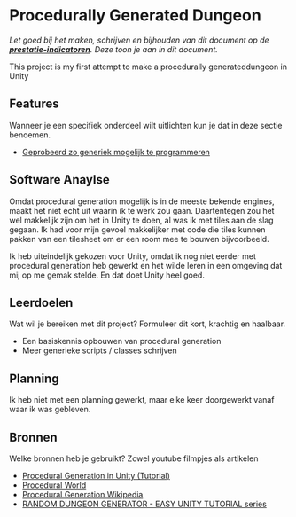 ﻿# Procedurally Generated Dungeon
*Let goed bij het maken, schrijven en bijhouden van dit document op de **[prestatie-indicatoren](https://drive.google.com/drive/folders/1y8l0Zr4E8b6gYJui_pSzQaoWr-gEr6JN?usp=sharing)**. Deze toon je aan in dit document.*

This project is my first attempt to make a procedurally​ ​generated​ ​dungeon in Unity 

## Features
Wanneer je een specifiek onderdeel wilt uitlichten kun je dat in deze sectie benoemen.

- [Geprobeerd zo generiek mogelijk te programmeren](https://github.com/wesleycats/PGD/blob/master/PGD%20project/Assets/Scripts/RoomSpawner.cs)

## Software Anaylse 
Omdat procedural generation mogelijk is in de meeste bekende engines, maakt het niet echt uit waarin ik te werk zou gaan. Daartentegen zou het wel makkelijk zijn om het in Unity te doen, al was ik met tiles aan de slag gegaan. Ik had voor mijn gevoel makkelijker met code die tiles kunnen pakken van een tilesheet om er een room mee te bouwen bijvoorbeeld.

Ik heb uiteindelijk gekozen voor Unity, omdat ik nog niet eerder met procedural generation heb gewerkt en het wilde leren in een omgeving dat mij op me gemak stelde. En dat doet Unity heel goed.

## Leerdoelen 
Wat wil je bereiken met dit project? Formuleer dit kort, krachtig en haalbaar.
- Een basiskennis opbouwen van procedural generation
- Meer generieke scripts / classes schrijven

## Planning 
Ik heb niet met een planning gewerkt, maar elke keer doorgewerkt vanaf waar ik was gebleven.

## Bronnen
Welke bronnen heb je gebruikt? Zowel youtube filmpjes als artikelen

- [Procedural Generation in Unity (Tutorial)](https://www.youtube.com/watch?v=nADIYwgKHv4)
- [Procedural World](http://procworld.blogspot.com/2017/06/unity-versus-unreal.html)
- [Procedural Generation Wikipedia](https://nl.wikipedia.org/wiki/Procedurele_generatie)
- [RANDOM DUNGEON GENERATOR - EASY UNITY TUTORIAL series](https://www.youtube.com/watch?v=qAf9axsyijY&)
